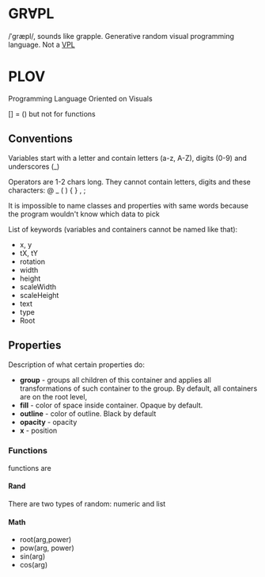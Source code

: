 # GRⱯPL

/ˈgræpl/, sounds like grapple. Generative random visual programming language. Not
a [VPL](https://en.wikipedia.org/wiki/Visual_programming_language#:~:text=In%20computing%2C%20a%20visual%20programming,than%20by%20specifying%20them%20textually.)

# PLOV
Programming Language Oriented on Visuals

[] = () but not for functions

## Conventions

Variables start with a letter and contain letters (a-z, A-Z), digits (0-9) and underscores (_)

Operators are 1-2 chars long. They cannot contain letters, digits and these characters: @ _ ( ) { } , ;

It is impossible to name classes and properties with same words because the program wouldn't know which data to pick

List of keywords (variables and containers cannot be named like that):

* x, y
* tX, tY
* rotation
* width
* height
* scaleWidth
* scaleHeight
* text
* type
* Root

## Properties

Description of what certain properties do:

* **group** - groups all children of this container and applies all transformations of such container to the group. By
  default, all containers are on the root level,
* **fill** - color of space inside container. Opaque by default.
* **outline** - color of outline. Black by default
* **opacity** - opacity
* **x** - position

### Functions

functions are

#### Rand

There are two types of random: numeric and list

#### Math

* root(arg,power)
* pow(arg, power)
* sin(arg)
* cos(arg)